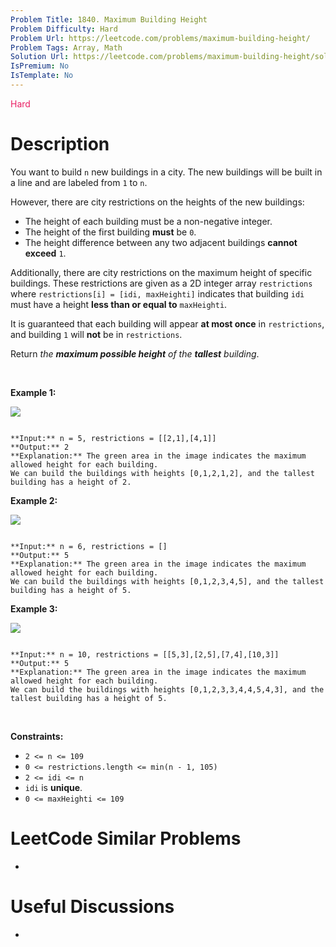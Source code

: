 ```yaml
---
Problem Title: 1840. Maximum Building Height
Problem Difficulty: Hard
Problem Url: https://leetcode.com/problems/maximum-building-height/
Problem Tags: Array, Math
Solution Url: https://leetcode.com/problems/maximum-building-height/solution/
IsPremium: No
IsTemplate: No
---
```


<span style="color: rgb(233, 30, 99);">Hard</span>

# Description

You want to build `n` new buildings in a city. The new buildings will be built in a line and are labeled from `1` to `n`.


However, there are city restrictions on the heights of the new buildings:


* The height of each building must be a non-negative integer.
* The height of the first building **must** be `0`.
* The height difference between any two adjacent buildings **cannot exceed** `1`.


Additionally, there are city restrictions on the maximum height of specific buildings. These restrictions are given as a 2D integer array `restrictions` where `restrictions[i] = [idi, maxHeighti]` indicates that building `idi` must have a height **less than or equal to** `maxHeighti`.


It is guaranteed that each building will appear **at most once** in `restrictions`, and building `1` will **not** be in `restrictions`.


Return *the **maximum possible height** of the **tallest** building*.


 


**Example 1:**


![](https://assets.leetcode.com/uploads/2021/04/08/ic236-q4-ex1-1.png)

```

**Input:** n = 5, restrictions = [[2,1],[4,1]]
**Output:** 2
**Explanation:** The green area in the image indicates the maximum allowed height for each building.
We can build the buildings with heights [0,1,2,1,2], and the tallest building has a height of 2.
```

**Example 2:**


![](https://assets.leetcode.com/uploads/2021/04/08/ic236-q4-ex2.png)

```

**Input:** n = 6, restrictions = []
**Output:** 5
**Explanation:** The green area in the image indicates the maximum allowed height for each building.
We can build the buildings with heights [0,1,2,3,4,5], and the tallest building has a height of 5.

```

**Example 3:**


![](https://assets.leetcode.com/uploads/2021/04/08/ic236-q4-ex3.png)

```

**Input:** n = 10, restrictions = [[5,3],[2,5],[7,4],[10,3]]
**Output:** 5
**Explanation:** The green area in the image indicates the maximum allowed height for each building.
We can build the buildings with heights [0,1,2,3,3,4,4,5,4,3], and the tallest building has a height of 5.

```

 


**Constraints:**


* `2 <= n <= 109`
* `0 <= restrictions.length <= min(n - 1, 105)`
* `2 <= idi <= n`
* `idi` is **unique**.
* `0 <= maxHeighti <= 109`




# LeetCode Similar Problems

- []()

# Useful Discussions

- []()
